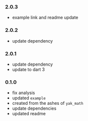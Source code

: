 ### 2.0.3
- example link and readme update

### 2.0.2
- update dependency

### 2.0.1
- update dependency
- update to dart 3

### 0.1.0
- fix analysis
- updated `example`
- created from the ashes of `yak_math`
- update dependencies
- updated readme

